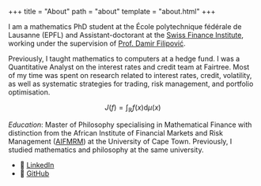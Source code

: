 +++
title = "About"
path = "about"
template = "about.html"
+++

I am a mathematics PhD student at the École polytechnique fédérale de Lausanne (EPFL) and Assistant-doctorant at the [Swiss Finance Institute](https://www.sfi.ch/en), working under the supervision of [Prof. Damir Filipović](https://www.epfl.ch/labs/csf/).

Previously, I taught mathematics to computers at a hedge fund. I was a
Quantitative Analyst on the interest rates and credit team at Fairtree. Most of
my time was spent on research related to interest rates, credit, volatility, as
well as systematic strategies for trading, risk management, and portfolio
optimisation.

$$J(f) = \int_\mathbb{R} f(x) \mathrm{d}\mu(x)$$

*Education*: Master of Philosophy specialising in Mathematical Finance with
distinction from the African Institute of Financial Markets and Risk Management
([AIFMRM](https://commerce.uct.ac.za/aifmrm/master-financial-engineering)) at the
University of Cape Town. Previously, I studied mathematics and philosophy at the
same university.

- 💼 [LinkedIn](https://www.linkedin.com/in/joshjohayes/)
- 🐙 [GitHub](https://github.com/JoshHayes)
